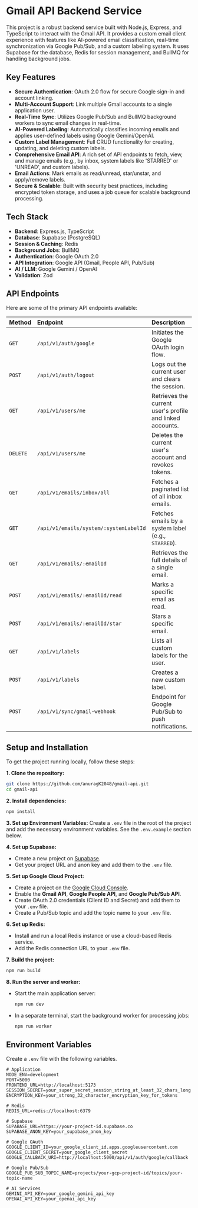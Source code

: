 # Gmail API Backend Service

This project is a robust backend service built with Node.js, Express, and TypeScript to interact with the Gmail API. It provides a custom email client experience with features like AI-powered email classification, real-time synchronization via Google Pub/Sub, and a custom labeling system. It uses Supabase for the database, Redis for session management, and BullMQ for handling background jobs.

## Key Features

- **Secure Authentication**: OAuth 2.0 flow for secure Google sign-in and account linking.
- **Multi-Account Support**: Link multiple Gmail accounts to a single application user.
- **Real-Time Sync**: Utilizes Google Pub/Sub and BullMQ background workers to sync email changes in real-time.
- **AI-Powered Labeling**: Automatically classifies incoming emails and applies user-defined labels using Google Gemini/OpenAI.
- **Custom Label Management**: Full CRUD functionality for creating, updating, and deleting custom labels.
- **Comprehensive Email API**: A rich set of API endpoints to fetch, view, and manage emails (e.g., by inbox, system labels like 'STARRED' or 'UNREAD', and custom labels).
- **Email Actions**: Mark emails as read/unread, star/unstar, and apply/remove labels.
- **Secure & Scalable**: Built with security best practices, including encrypted token storage, and uses a job queue for scalable background processing.

## Tech Stack

- **Backend**: Express.js, TypeScript
- **Database**: Supabase (PostgreSQL)
- **Session & Caching**: Redis
- **Background Jobs**: BullMQ
- **Authentication**: Google OAuth 2.0
- **API Integration**: Google API (Gmail, People API, Pub/Sub)
- **AI / LLM**: Google Gemini / OpenAI
- **Validation**: Zod

## API Endpoints

Here are some of the primary API endpoints available:

| Method   | Endpoint                               | Description                                               |
| :------- | :------------------------------------- | :-------------------------------------------------------- |
| `GET`    | `/api/v1/auth/google`                  | Initiates the Google OAuth login flow.                    |
| `POST`   | `/api/v1/auth/logout`                  | Logs out the current user and clears the session.         |
| `GET`    | `/api/v1/users/me`                     | Retrieves the current user's profile and linked accounts. |
| `DELETE` | `/api/v1/users/me`                     | Deletes the current user's account and revokes tokens.    |
| `GET`    | `/api/v1/emails/inbox/all`             | Fetches a paginated list of all inbox emails.             |
| `GET`    | `/api/v1/emails/system/:systemLabelId` | Fetches emails by a system label (e.g., `STARRED`).       |
| `GET`    | `/api/v1/emails/:emailId`              | Retrieves the full details of a single email.             |
| `POST`   | `/api/v1/emails/:emailId/read`         | Marks a specific email as read.                           |
| `POST`   | `/api/v1/emails/:emailId/star`         | Stars a specific email.                                   |
| `GET`    | `/api/v1/labels`                       | Lists all custom labels for the user.                     |
| `POST`   | `/api/v1/labels`                       | Creates a new custom label.                               |
| `POST`   | `/api/v1/sync/gmail-webhook`           | Endpoint for Google Pub/Sub to push notifications.        |

## Setup and Installation

To get the project running locally, follow these steps:

**1. Clone the repository:**

```bash
git clone https://github.com/anuragK2048/gmail-api.git
cd gmail-api
```

**2. Install dependencies:**

```bash
npm install
```

**3. Set up Environment Variables:**
Create a `.env` file in the root of the project and add the necessary environment variables. See the `.env.example` section below.

**4. Set up Supabase:**

- Create a new project on [Supabase](https://supabase.com/).
- Get your project URL and anon key and add them to the `.env` file.

**5. Set up Google Cloud Project:**

- Create a project on the [Google Cloud Console](https://console.cloud.google.com/).
- Enable the **Gmail API**, **Google People API**, and **Google Pub/Sub API**.
- Create OAuth 2.0 credentials (Client ID and Secret) and add them to your `.env` file.
- Create a Pub/Sub topic and add the topic name to your `.env` file.

**6. Set up Redis:**

- Install and run a local Redis instance or use a cloud-based Redis service.
- Add the Redis connection URL to your `.env` file.

**7. Build the project:**

```bash
npm run build
```

**8. Run the server and worker:**

- Start the main application server:
  ```bash
  npm run dev
  ```
- In a separate terminal, start the background worker for processing jobs:
  ```bash
  npm run worker
  ```

## Environment Variables

Create a `.env` file with the following variables.

```env
# Application
NODE_ENV=development
PORT=5000
FRONTEND_URL=http://localhost:5173
SESSION_SECRET=your_super_secret_session_string_at_least_32_chars_long
ENCRYPTION_KEY=your_strong_32_character_encryption_key_for_tokens

# Redis
REDIS_URL=redis://localhost:6379

# Supabase
SUPABASE_URL=https://your-project-id.supabase.co
SUPABASE_ANON_KEY=your_supabase_anon_key

# Google OAuth
GOOGLE_CLIENT_ID=your_google_client_id.apps.googleusercontent.com
GOOGLE_CLIENT_SECRET=your_google_client_secret
GOOGLE_CALLBACK_URI=http://localhost:5000/api/v1/auth/google/callback

# Google Pub/Sub
GOOGLE_PUB_SUB_TOPIC_NAME=projects/your-gcp-project-id/topics/your-topic-name

# AI Services
GEMINI_API_KEY=your_google_gemini_api_key
OPENAI_API_KEY=your_openai_api_key
```
